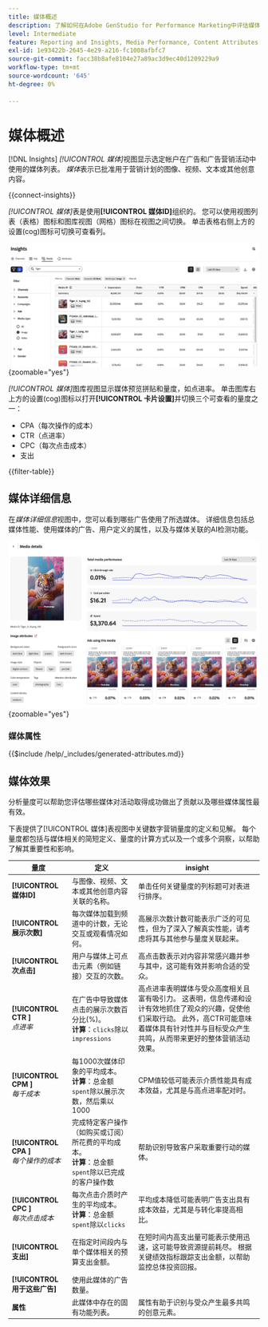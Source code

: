 ```yaml
---
title: 媒体概述
description: 了解如何在Adobe GenStudio for Performance Marketing中评估媒体效果。
level: Intermediate
feature: Reporting and Insights, Media Performance, Content Attributes
exl-id: 1e93422b-2645-4e29-a216-fc1008afbfc7
source-git-commit: facc38b8afe8104e27a89ac3d9ec40d1209229a9
workflow-type: tm+mt
source-wordcount: '645'
ht-degree: 0%

---
```


# 媒体概述

[!DNL Insights] _[!UICONTROL 媒体]_&#x200B;视图显示选定帐户在广告和广告营销活动中使用的媒体列表。 _媒体_&#x200B;表示已批准用于营销计划的图像、视频、文本或其他创意内容。

{{connect-insights}}

_[!UICONTROL 媒体]_&#x200B;表是使用&#x200B;**[!UICONTROL 媒体ID]**&#x200B;组织的。 您可以使用视图列表（表格）图标和图库视图（网格）图标在视图之间切换。 单击表格右侧上方的设置(cog)图标可切换可查看列。

![媒体筛选器和表](/help/assets/insights-media-filter.png){zoomable="yes"}

_[!UICONTROL 媒体]_&#x200B;图库视图显示媒体预览拼贴和量度，如点进率。 单击图库右上方的设置(cog)图标以打开&#x200B;**[!UICONTROL 卡片设置]**&#x200B;并切换三个可查看的量度之一：

- CPA（每次操作的成本）
- CTR（点进率）
- CPC（每次点击成本）
- 支出

{{filter-table}}

## 媒体详细信息

在&#x200B;_媒体详细信息_&#x200B;视图中，您可以看到哪些广告使用了所选媒体。 详细信息包括总媒体性能、使用媒体的广告、用户定义的属性，以及与媒体关联的AI检测功能。

![媒体详细信息](/help/assets/insights-media-details.png){zoomable="yes"}

### 媒体属性

{{$include /help/_includes/generated-attributes.md}}

## 媒体效果

分析量度可以帮助您评估哪些媒体对活动取得成功做出了贡献以及哪些媒体属性最有效。

下表提供了[!UICONTROL 媒体]表视图中关键数字营销量度的定义和见解。 每个量度都包括与媒体相关的简短定义、量度的计算方式以及一个或多个洞察，以帮助了解其重要性和影响。

| 量度 | 定义 | insight |
| ---------------------- | ----------------------------- | -------------------------------- |
| **[!UICONTROL 媒体ID]** | 与图像、视频、文本或其他创意内容关联的名称。 | 单击任何关键量度的列标题可对表进行排序。 |
| **[!UICONTROL 展示次数]** | 每次媒体加载到频道中的计数，无论交互或观看情况如何。 | 高展示次数计数可能表示广泛的可见性，但为了深入了解真实性能，请考虑将其与其他参与量度关联起来。 |
| **[!UICONTROL 次点击]** | 用户与媒体上可点击元素（例如链接）交互的次数。 | 高点击数表示对内容非常感兴趣并参与其中，这可能有效并影响合适的受众。 |
| **[!UICONTROL CTR &#x200B;]**<br>_点进率_ | 在广告中导致媒体点击的展示次数百分比(%)。<br>**计算**：`clicks`除以`impressions` | 高点进率表明媒体与受众高度相关且富有吸引力。 这表明，信息传递和设计有效地抓住了观众的兴趣，促使他们采取行动。 此外，高CTR可能意味着媒体具有针对性并与目标受众产生共鸣，从而带来更好的整体营销活动效果。 |
| **[!UICONTROL CPM &#x200B;]**<br>_每千成本_ | 每1000次媒体印象的平均成本。<br>**计算**：总金额`spent`除以展示次数，然后乘以1000 | CPM值较低可能表示介质性能具有成本效益，尤其是与高点进率配对时。 |
| **[!UICONTROL CPA &#x200B;]**<br>_每个操作的成本_ | 完成特定客户操作（如购买或订阅）所花费的平均成本。<br>**计算**：总金额`spent`除以已完成的客户操作数 | 帮助识别导致客户采取重要行动的媒体。 |
| **[!UICONTROL CPC &#x200B;]**<br>_每次点击成本_ | 每次点击介质时产生的平均成本。<br>**计算**：总金额`spent`除以`clicks` | 平均成本降低可能表明广告支出具有成本效益，尤其是与转化率提高相比。 |
| **[!UICONTROL 支出]** | 在指定时间段内与单个媒体相关的预算支出金额。 | 在短时间内高支出量可能表示使用迅速，这可能导致资源提前耗尽。 根据关键绩效指标跟踪支出金额，以帮助监控总体投资回报。 |
| **[!UICONTROL 用于这些广告]** | 使用此媒体的广告数量。 | |
| **属性** | 此媒体中存在的固有功能列表。 | 属性有助于识别与受众产生最多共鸣的创意元素。 |
